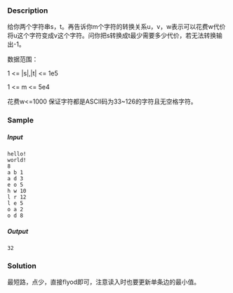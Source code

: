 ### Description

给你两个字符串s，t。再告诉你m个字符的转换关系u，v，w表示可以花费w代价将u这个字符变成v这个字符。问你把s转换成t最少需要多少代价，若无法转换输出-1。

数据范围：

1 <= |s|,|t| <= 1e5

1 <= m <= 5e4

花费w<=1000 保证字符都是ASCII码为33~126的字符且无空格字符。

### Sample

##### Input

```
hello!
world!
8
a b 1
a d 3
e o 5
h w 10
l r 12
l e 5
o a 2
o d 8
```

##### Output

```
32
```

### Solution

最短路，点少，直接flyod即可，注意读入时也要更新单条边的最小值。 
